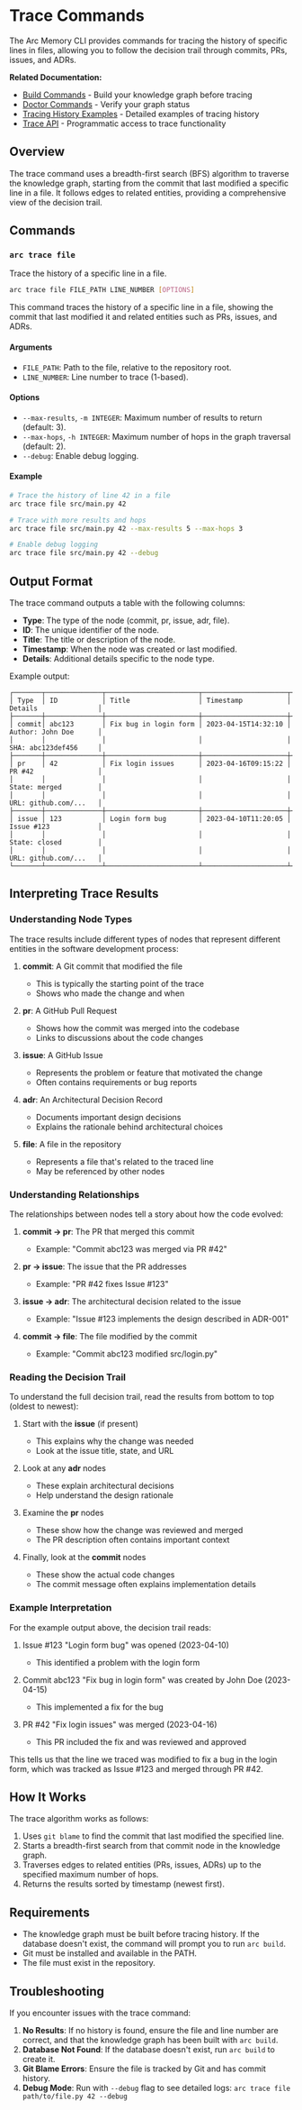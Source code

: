 # Trace Commands

The Arc Memory CLI provides commands for tracing the history of specific lines in files, allowing you to follow the decision trail through commits, PRs, issues, and ADRs.

**Related Documentation:**
- [Build Commands](./build.md) - Build your knowledge graph before tracing
- [Doctor Commands](./doctor.md) - Verify your graph status
- [Tracing History Examples](../examples/tracing-history.md) - Detailed examples of tracing history
- [Trace API](../api/trace.md) - Programmatic access to trace functionality

## Overview

The trace command uses a breadth-first search (BFS) algorithm to traverse the knowledge graph, starting from the commit that last modified a specific line in a file. It follows edges to related entities, providing a comprehensive view of the decision trail.

## Commands

### `arc trace file`

Trace the history of a specific line in a file.

```bash
arc trace file FILE_PATH LINE_NUMBER [OPTIONS]
```

This command traces the history of a specific line in a file, showing the commit that last modified it and related entities such as PRs, issues, and ADRs.

#### Arguments

- `FILE_PATH`: Path to the file, relative to the repository root.
- `LINE_NUMBER`: Line number to trace (1-based).

#### Options

- `--max-results`, `-m INTEGER`: Maximum number of results to return (default: 3).
- `--max-hops`, `-h INTEGER`: Maximum number of hops in the graph traversal (default: 2).
- `--debug`: Enable debug logging.

#### Example

```bash
# Trace the history of line 42 in a file
arc trace file src/main.py 42

# Trace with more results and hops
arc trace file src/main.py 42 --max-results 5 --max-hops 3

# Enable debug logging
arc trace file src/main.py 42 --debug
```

## Output Format

The trace command outputs a table with the following columns:

- **Type**: The type of the node (commit, pr, issue, adr, file).
- **ID**: The unique identifier of the node.
- **Title**: The title or description of the node.
- **Timestamp**: When the node was created or last modified.
- **Details**: Additional details specific to the node type.

Example output:

```
┌───────┬──────────────┬───────────────────────┬─────────────────────┬───────────────────────┐
│ Type  │ ID           │ Title                 │ Timestamp           │ Details               │
├───────┼──────────────┼───────────────────────┼─────────────────────┼───────────────────────┤
│ commit│ abc123       │ Fix bug in login form │ 2023-04-15T14:32:10 │ Author: John Doe      │
│       │              │                       │                     │ SHA: abc123def456     │
├───────┼──────────────┼───────────────────────┼─────────────────────┼───────────────────────┤
│ pr    │ 42           │ Fix login issues      │ 2023-04-16T09:15:22 │ PR #42                │
│       │              │                       │                     │ State: merged         │
│       │              │                       │                     │ URL: github.com/...   │
├───────┼──────────────┼───────────────────────┼─────────────────────┼───────────────────────┤
│ issue │ 123          │ Login form bug        │ 2023-04-10T11:20:05 │ Issue #123            │
│       │              │                       │                     │ State: closed         │
│       │              │                       │                     │ URL: github.com/...   │
└───────┴──────────────┴───────────────────────┴─────────────────────┴───────────────────────┘
```

## Interpreting Trace Results

### Understanding Node Types

The trace results include different types of nodes that represent different entities in the software development process:

1. **commit**: A Git commit that modified the file
   - This is typically the starting point of the trace
   - Shows who made the change and when

2. **pr**: A GitHub Pull Request
   - Shows how the commit was merged into the codebase
   - Links to discussions about the code changes

3. **issue**: A GitHub Issue
   - Represents the problem or feature that motivated the change
   - Often contains requirements or bug reports

4. **adr**: An Architectural Decision Record
   - Documents important design decisions
   - Explains the rationale behind architectural choices

5. **file**: A file in the repository
   - Represents a file that's related to the traced line
   - May be referenced by other nodes

### Understanding Relationships

The relationships between nodes tell a story about how the code evolved:

1. **commit → pr**: The PR that merged this commit
   - Example: "Commit abc123 was merged via PR #42"

2. **pr → issue**: The issue that the PR addresses
   - Example: "PR #42 fixes Issue #123"

3. **issue → adr**: The architectural decision related to the issue
   - Example: "Issue #123 implements the design described in ADR-001"

4. **commit → file**: The file modified by the commit
   - Example: "Commit abc123 modified src/login.py"

### Reading the Decision Trail

To understand the full decision trail, read the results from bottom to top (oldest to newest):

1. Start with the **issue** (if present)
   - This explains why the change was needed
   - Look at the issue title, state, and URL

2. Look at any **adr** nodes
   - These explain architectural decisions
   - Help understand the design rationale

3. Examine the **pr** nodes
   - These show how the change was reviewed and merged
   - The PR description often contains important context

4. Finally, look at the **commit** nodes
   - These show the actual code changes
   - The commit message often explains implementation details

### Example Interpretation

For the example output above, the decision trail reads:

1. Issue #123 "Login form bug" was opened (2023-04-10)
   - This identified a problem with the login form

2. Commit abc123 "Fix bug in login form" was created by John Doe (2023-04-15)
   - This implemented a fix for the bug

3. PR #42 "Fix login issues" was merged (2023-04-16)
   - This PR included the fix and was reviewed and approved

This tells us that the line we traced was modified to fix a bug in the login form, which was tracked as Issue #123 and merged through PR #42.

## How It Works

The trace algorithm works as follows:

1. Uses `git blame` to find the commit that last modified the specified line.
2. Starts a breadth-first search from that commit node in the knowledge graph.
3. Traverses edges to related entities (PRs, issues, ADRs) up to the specified maximum number of hops.
4. Returns the results sorted by timestamp (newest first).

## Requirements

- The knowledge graph must be built before tracing history. If the database doesn't exist, the command will prompt you to run `arc build`.
- Git must be installed and available in the PATH.
- The file must exist in the repository.

## Troubleshooting

If you encounter issues with the trace command:

1. **No Results**: If no history is found, ensure the file and line number are correct, and that the knowledge graph has been built with `arc build`.
2. **Database Not Found**: If the database doesn't exist, run `arc build` to create it.
3. **Git Blame Errors**: Ensure the file is tracked by Git and has commit history.
4. **Debug Mode**: Run with `--debug` flag to see detailed logs: `arc trace file path/to/file.py 42 --debug`
